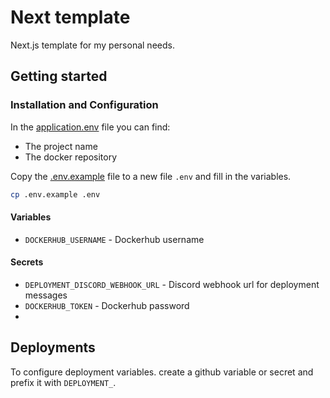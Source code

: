 # Next template

Next.js template for my personal needs.

## Getting started

### Installation and Configuration

In the [application.env](application.env) file you can find:

- The project name
- The docker repository

Copy the [.env.example](.env.example) file to a new file `.env` and fill in the variables.

```bash
cp .env.example .env
```

#### Variables

- `DOCKERHUB_USERNAME` - Dockerhub username

#### Secrets

- `DEPLOYMENT_DISCORD_WEBHOOK_URL` - Discord webhook url for deployment messages
- `DOCKERHUB_TOKEN` - Dockerhub password
-

## Deployments

To configure deployment variables. create a github variable or secret and prefix it with `DEPLOYMENT_`.
